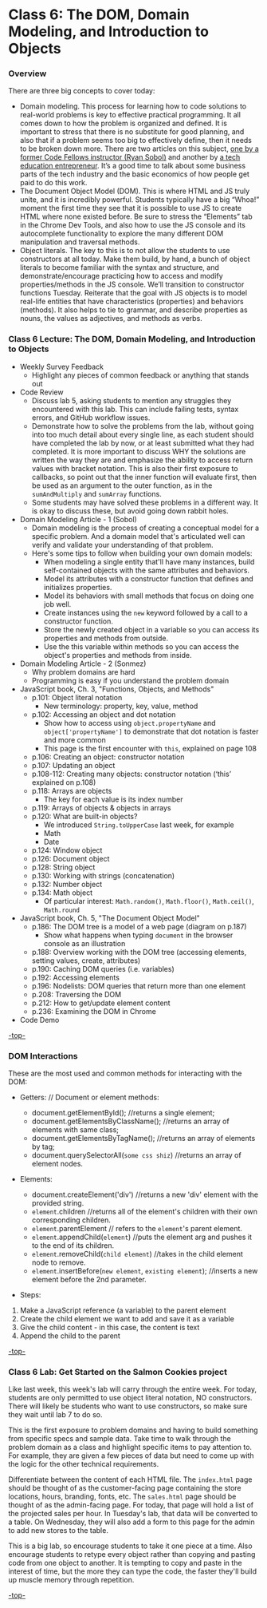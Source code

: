 <a id="top"></a>
# Class 6: The DOM, Domain Modeling, and Introduction to Objects

### Overview

There are three big concepts to cover today:
* Domain modeling. This process for learning how to code solutions to real-world problems is key to effective practical programming. It all comes down to how the problem is organized and defined. It is important to stress that there is no substitute for good planning, and also that if a problem seems too big to effectively define, then it needs to be broken down more. There are two articles on this subject, [one by a former Code Fellows instructor (Ryan Sobol)](https://github.com/codefellows/domain_modeling#domain-modeling) and another by [a tech education entrepreneur](https://simpleprogrammer.com/2013/07/15/understanding-the-problem-domain-is-the-hardest-part-of-programming/). It’s a good time to talk about some business parts of the tech industry and the basic economics of how people get paid to do this work.
* The Document Object Model (DOM). This is where HTML and JS truly unite, and it is incredibly powerful. Students typically have a big “Whoa!” moment the first time they see that it is possible to use JS to create HTML where none existed before. Be sure to stress the “Elements” tab in the Chrome Dev Tools, and also how to use the JS console and its autocomplete functionality to explore the many different DOM manipulation and traversal methods.
* Object literals. The key to this is to not allow the students to use constructors at all today. Make them build, by hand, a bunch of object literals to become familiar with the syntax and structure, and demonstrate/encourage practicing how to access and modify properties/methods in the JS console. We’ll transition to constructor functions Tuesday. Reiterate that the goal with JS objects is to model real-life entities that have characteristics (properties) and behaviors (methods). It also helps to tie to grammar, and describe properties as nouns, the values as adjectives, and methods as verbs.

### Class 6 Lecture: The DOM, Domain Modeling, and Introduction to Objects
* Weekly Survey Feedback
  * Highlight any pieces of common feedback or anything that stands out
* Code Review
  * Discuss lab 5, asking students to mention any struggles they encountered with this lab. This can include failing tests, syntax errors, and GitHub workflow issues.
  * Demonstrate how to solve the problems from the lab, without going into too much detail about every single line, as each student should have completed the lab by now, or at least submitted what they had completed. It is more important to discuss WHY the solutions are written the way they are and emphasize the ability to access return values with bracket notation. This is also their first exposure to callbacks, so point out that the inner function will evaluate first, then be used as an argument to the outer function, as in the `sumAndMultiply` and `sumArray` functions.
  * Some students may have solved these problems in a different way. It is okay to discuss these, but avoid going down rabbit holes.
* Domain Modeling Article - 1 (Sobol)
  * Domain modeling is the process of creating a conceptual model for a specific problem. And a domain model that's articulated well can verify and validate your understanding of that problem.
  * Here's some tips to follow when building your own domain models:
    * When modeling a single entity that'll have many instances, build self-contained objects with the same attributes and behaviors.
    * Model its attributes with a constructor function that defines and initializes properties.
    * Model its behaviors with small methods that focus on doing one job well.
    * Create instances using the `new` keyword followed by a call to a constructor function.
    * Store the newly created object in a variable so you can access its properties and methods from outside.
    * Use the this variable within methods so you can access the object's properties and methods from inside.
* Domain Modeling Article - 2 (Sonmez)
  * Why problem domains are hard
  * Programming is easy if you understand the problem domain
* JavaScript book, Ch. 3, "Functions, Objects, and Methods"
  * p.101: Object literal notation
    * New terminology: property, key, value, method
  * p.102: Accessing an object and dot notation
    * Show how to access using `object.propertyName` and `object['propertyName']` to demonstrate that dot notation is faster and more common
    * This page is the first encounter with `this`, explained on page 108
  * p.106: Creating an object: constructor notation
  * p.107: Updating an object
  * p.108-112: Creating many objects: constructor notation (‘this’ explained on p.108)
  * p.118: Arrays are objects
    * The key for each value is its index number
  * p.119: Arrays of objects & objects in arrays
  * p.120: What are built-in objects?
    * We introduced `String.toUpperCase` last week, for example
    * Math
    * Date
  * p.124: Window object
  * p.126: Document object
  * p.128: String object
  * p.130: Working with strings (concatenation)
  * p.132: Number object
  * p.134: Math object
    * Of particular interest: `Math.random()`, `Math.floor()`, `Math.ceil()`, `Math.round`
* JavaScript book, Ch. 5, "The Document Object Model"
  * p.186: The DOM tree is a model of a web page (diagram on p.187)
    * Show what happens when typing `document` in the browser console as an illustration
  * p.188: Overview working with the DOM tree (accessing elements, setting values, create, attributes)
  * p.190: Caching DOM queries (i.e. variables)
  * p.192: Accessing elements
  * p.196: Nodelists: DOM queries that return more than one element
  * p.208: Traversing the DOM
  * p.212: How to get/update element content
  * p.236: Examining the DOM in Chrome
* Code Demo

[-top-](#top)

### DOM Interactions
These are the most used and common methods for interacting with the DOM:  
* Getters: // Document or element methods:  
  * document.getElementById(); //returns a single element;
  * document.getElementsByClassName(); //returns an array of elements with same class;  
  * document.getElementsByTagName(); //returns an array of elements by tag;  
  * document.querySelectorAll(`some css shiz`) //returns an array of element nodes.   
* Elements:  
  * document.createElement('div') //returns a new 'div' element with the provided string.  
  * `element`.children //returns all of the element's children with their own corresponding children.  
  * `element`.parentElement // refers to the `element`'s parent element.  
  * `element`.appendChild(`element`) //puts the element arg and pushes it to the end of its children.  
  * `element`.removeChild(`child element`) //takes in the child element node to remove.  
  * `element`.insertBefore(`new element`, `existing element`); //inserts a new element before the 2nd parameter.  

* Steps:
1. Make a JavaScript reference (a variable) to the parent element
2. Create the child element we want to add and save it as a variable
3. Give the child content - in this case, the content is text
4. Append the child to the parent

[-top-](#top)

### Class 6 Lab: Get Started on the Salmon Cookies project

Like last week, this week's lab will carry through the entire week. For today, students are only permitted to use object literal notation, NO constructors. There will likely be students who want to use constructors, so make sure they wait until lab 7 to do so.

This is the first exposure to problem domains and having to build something from specific specs and sample data. Take time to walk through the problem domain as a class and highlight specific items to pay attention to. For example, they are given a few pieces of data but need to come up with the logic for the other technical requirements.

Differentiate between the content of each HTML file. The `index.html` page should be thought of as the customer-facing page containing the store locations, hours, branding, fonts, etc. The `sales.html` page should be thought of as the admin-facing page. For today, that page will hold a list of the projected sales per hour. In Tuesday's lab, that data will be converted to a table. On Wednesday, they will also add a form to this page for the admin to add new stores to the table.

This is a big lab, so encourage students to take it one piece at a time. Also encourage students to retype every object rather than copying and pasting code from one object to another. It is tempting to copy and paste in the interest of time, but the more they can type the code, the faster they'll build up muscle memory through repetition.

[-top-](#top)
